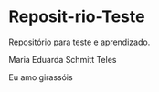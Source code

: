 # Reposit-rio-Teste
Repositório para teste e aprendizado.

Maria Eduarda Schmitt Teles

Eu amo girassóis
